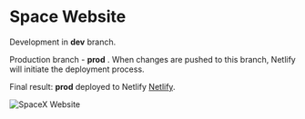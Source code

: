 # Space Website

Development in __dev__ branch.

Production branch - __prod__ . When changes are pushed to this branch, Netlify will initiate the deployment process.

Final result: __prod__ deployed to Netlify  [Netlify](https://taupe-figolla-0767d4.netlify.app/). 

![SpaceX Website](img/screen.jpg)